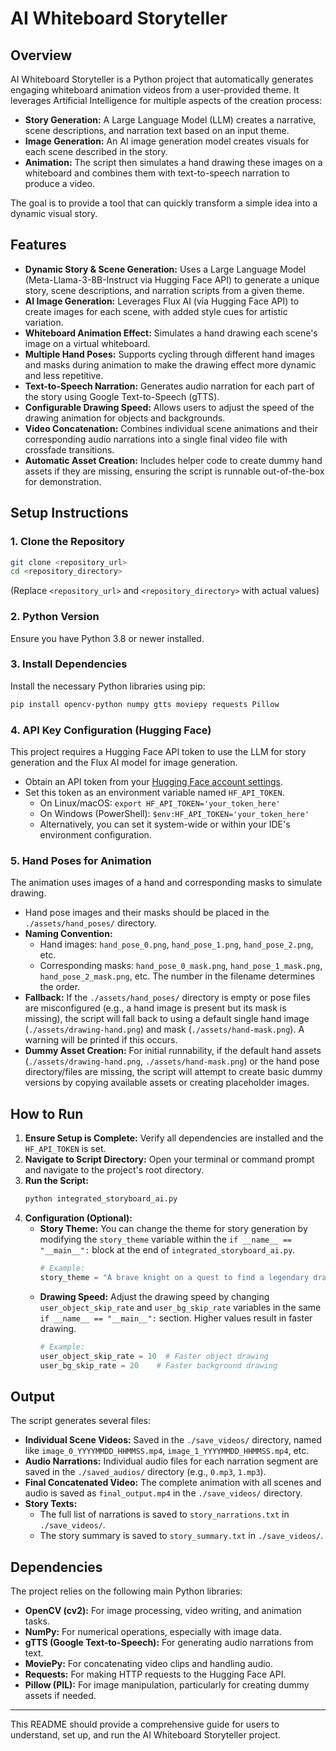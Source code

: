 # AI Whiteboard Storyteller

## Overview

AI Whiteboard Storyteller is a Python project that automatically generates engaging whiteboard animation videos from a user-provided theme. It leverages Artificial Intelligence for multiple aspects of the creation process:

*   **Story Generation:** A Large Language Model (LLM) creates a narrative, scene descriptions, and narration text based on an input theme.
*   **Image Generation:** An AI image generation model creates visuals for each scene described in the story.
*   **Animation:** The script then simulates a hand drawing these images on a whiteboard and combines them with text-to-speech narration to produce a video.

The goal is to provide a tool that can quickly transform a simple idea into a dynamic visual story.

## Features

*   **Dynamic Story & Scene Generation:** Uses a Large Language Model (Meta-Llama-3-8B-Instruct via Hugging Face API) to generate a unique story, scene descriptions, and narration scripts from a given theme.
*   **AI Image Generation:** Leverages Flux AI (via Hugging Face API) to create images for each scene, with added style cues for artistic variation.
*   **Whiteboard Animation Effect:** Simulates a hand drawing each scene's image on a virtual whiteboard.
*   **Multiple Hand Poses:** Supports cycling through different hand images and masks during animation to make the drawing effect more dynamic and less repetitive.
*   **Text-to-Speech Narration:** Generates audio narration for each part of the story using Google Text-to-Speech (gTTS).
*   **Configurable Drawing Speed:** Allows users to adjust the speed of the drawing animation for objects and backgrounds.
*   **Video Concatenation:** Combines individual scene animations and their corresponding audio narrations into a single final video file with crossfade transitions.
*   **Automatic Asset Creation:** Includes helper code to create dummy hand assets if they are missing, ensuring the script is runnable out-of-the-box for demonstration.

## Setup Instructions

### 1. Clone the Repository
```bash
git clone <repository_url>
cd <repository_directory>
```
(Replace `<repository_url>` and `<repository_directory>` with actual values)

### 2. Python Version
Ensure you have Python 3.8 or newer installed.

### 3. Install Dependencies
Install the necessary Python libraries using pip:
```bash
pip install opencv-python numpy gtts moviepy requests Pillow
```

### 4. API Key Configuration (Hugging Face)
This project requires a Hugging Face API token to use the LLM for story generation and the Flux AI model for image generation.

*   Obtain an API token from your [Hugging Face account settings](https://huggingface.co/settings/tokens).
*   Set this token as an environment variable named `HF_API_TOKEN`.
    *   On Linux/macOS: `export HF_API_TOKEN='your_token_here'`
    *   On Windows (PowerShell): `$env:HF_API_TOKEN='your_token_here'`
    *   Alternatively, you can set it system-wide or within your IDE's environment configuration.

### 5. Hand Poses for Animation
The animation uses images of a hand and corresponding masks to simulate drawing.

*   Hand pose images and their masks should be placed in the `./assets/hand_poses/` directory.
*   **Naming Convention:**
    *   Hand images: `hand_pose_0.png`, `hand_pose_1.png`, `hand_pose_2.png`, etc.
    *   Corresponding masks: `hand_pose_0_mask.png`, `hand_pose_1_mask.png`, `hand_pose_2_mask.png`, etc.
    The number in the filename determines the order.
*   **Fallback:** If the `./assets/hand_poses/` directory is empty or pose files are misconfigured (e.g., a hand image is present but its mask is missing), the script will fall back to using a default single hand image (`./assets/drawing-hand.png`) and mask (`./assets/hand-mask.png`). A warning will be printed if this occurs.
*   **Dummy Asset Creation:** For initial runnability, if the default hand assets (`./assets/drawing-hand.png`, `./assets/hand-mask.png`) or the hand pose directory/files are missing, the script will attempt to create basic dummy versions by copying available assets or creating placeholder images.

## How to Run

1.  **Ensure Setup is Complete:** Verify all dependencies are installed and the `HF_API_TOKEN` is set.
2.  **Navigate to Script Directory:** Open your terminal or command prompt and navigate to the project's root directory.
3.  **Run the Script:**
    ```bash
    python integrated_storyboard_ai.py
    ```
4.  **Configuration (Optional):**
    *   **Story Theme:** You can change the theme for story generation by modifying the `story_theme` variable within the `if __name__ == "__main__":` block at the end of `integrated_storyboard_ai.py`.
        ```python
        # Example:
        story_theme = "A brave knight on a quest to find a legendary dragon."
        ```
    *   **Drawing Speed:** Adjust the drawing speed by changing `user_object_skip_rate` and `user_bg_skip_rate` variables in the same `if __name__ == "__main__":` section. Higher values result in faster drawing.
        ```python
        # Example:
        user_object_skip_rate = 10  # Faster object drawing
        user_bg_skip_rate = 20    # Faster background drawing
        ```

## Output

The script generates several files:

*   **Individual Scene Videos:** Saved in the `./save_videos/` directory, named like `image_0_YYYYMMDD_HHMMSS.mp4`, `image_1_YYYYMMDD_HHMMSS.mp4`, etc.
*   **Audio Narrations:** Individual audio files for each narration segment are saved in the `./saved_audios/` directory (e.g., `0.mp3`, `1.mp3`).
*   **Final Concatenated Video:** The complete animation with all scenes and audio is saved as `final_output.mp4` in the `./save_videos/` directory.
*   **Story Texts:**
    *   The full list of narrations is saved to `story_narrations.txt` in `./save_videos/`.
    *   The story summary is saved to `story_summary.txt` in `./save_videos/`.

## Dependencies

The project relies on the following main Python libraries:

*   **OpenCV (cv2):** For image processing, video writing, and animation tasks.
*   **NumPy:** For numerical operations, especially with image data.
*   **gTTS (Google Text-to-Speech):** For generating audio narrations from text.
*   **MoviePy:** For concatenating video clips and handling audio.
*   **Requests:** For making HTTP requests to the Hugging Face API.
*   **Pillow (PIL):** For image manipulation, particularly for creating dummy assets if needed.

---
This README should provide a comprehensive guide for users to understand, set up, and run the AI Whiteboard Storyteller project.
